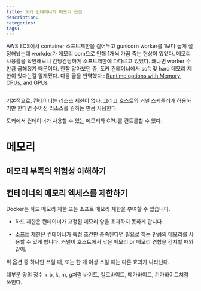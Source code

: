 ```yaml
---
title: 도커 컨테이너의 메모리 옵션
description:
categories:
tags:
---
```


AWS ECS에서 container 소프트제한을 걸어두고 gunicorn worker를 1보다 높게 설정해놨는데 workder가 메모리 oom으로 인해 1개씩 가끔 죽는 현상이 있었다.
메모리 사용률을 확인해보니 간당간당하게 소프트제한에 다다르고 있었다. 왜냐면 worker 수만큼 곱해졌기 때문이다.
한참 알아보던 중, 도커 컨테이너에서 soft 및 hard 메모리 제한이 있다는걸 알게됐다. 다음 글을 번역했다 : [Runtime options with Memory, CPUs, and GPUs](https://docs.docker.com/config/containers/resource_constraints/)

---

기본적으로, 컨테이너는 리소스 제한이 없다. 그리고 호스트의 커널 스케줄러가 허용하기만 한다면 주어진 리소스를 원하는 만큼 사용한다.

도커에서 컨테이너가 사용할 수 있는 메모리와 CPU를 컨트롤할 수 있다.  


# 메모리

## 메모리 부족의 위험성 이해하기





## 컨테이너의 메모리 엑세스를 제한하기

Docker는 하드 메모리 제한 또는 소프트 메모리 제한을 부여할 수 있습니다.

- 하드 제한은 컨테이너가 고정된 메모리 양을 초과하지 못하게 합니다.

- 소프트 제한은 컨테이너가 특정 조건만 충족된다면 필요로 하는 만큼의 메모리를 사용할 수 있게 합니다. 커널이 호스트에서 낮은 메모리 or 메모리 경합을 감지할 때와 같이.

위 옵션 중 하나만 쓰일 때, 또는 한 개 이상 쓰일 때는 다른 효과가 나타난다.

대부분 양의 정수 + b, k, m, g처럼 바이트, 킬로바이트, 메가바이트, 기가바이트처럼 쓰인다.


























